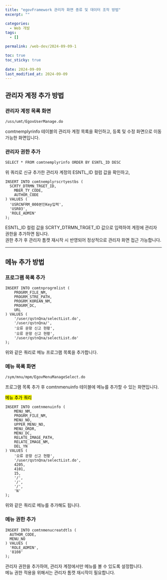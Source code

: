 ```yaml
---
title: "egovFramework 관리자 화면 종류 및 데이터 조작 방법"
excerpt: ""

categories:
  - Web 개발
tags:
  - []

permalink: /web-dev/2024-09-09-1

toc: true
toc_sticky: true
 
date: 2024-09-09
last_modified_at: 2024-09-09
---
```


## 관리자 계정 추가 방법

### 관리자 계정 목록 화면
```
/uss/umt/EgovUserManage.do
```
comtnemplyrinfo 테이블의 관리자 계정 목록을 확인하고, 등록 및 수정 화면으로 이동 가능한 화면입니다.

### 관리자 권한 추가
```
SELECT * FROM comtnemplyrinfo ORDER BY ESNTL_ID DESC
```
위 쿼리로 신규 추가한 관리자 계정의 ESNTL_ID 컬럼 값을 확인하고,
```
INSERT INTO comtnemplyrscrtyestbs (
  SCRTY_DTRMN_TRGET_ID,
	MBER_TY_CODE,
	AUTHOR_CODE
) VALUES (
  'USRCNFRM_000본인Key입력',
  'USR03',
  'ROLE_ADMIN'
);
```
ESNTL_ID 컬럼 값을 SCRTY_DTRMN_TRGET_ID 값으로 입력하여 계정에 관리자 권한을 추가하면 됩니다.  
권한 추가 후 관리자 톰캣 재시작 시 반영되어 정상적으로 관리자 화면 접근 가능합니다.

---

## 메뉴 추가 방법

### 프로그램 목록 추가
```
INSERT INTO comtnprogrmlist (
	PROGRM_FILE_NM,
	PROGRM_STRE_PATH,
	PROGRM_KOREAN_NM,
	PROGRM_DC,
	URL
) VALUES (
	'/user/qstnQna/selectList.do',
	'/user/qstnQna/',
	'오류 문항 신고 현황',
	'오류 문항 신고 현황',
	'/user/qstnQna/selectList.do'
);
```
위와 같은 쿼리로 메뉴 프로그램 목록을 추가합니다.

### 메뉴 목록 화면
```
/sym/mnu/mpm/EgovMenuManageSelect.do
```
프로그램 목록 추가 후 comtnmenuinfo 테이블에 메뉴를 추가할 수 있는 화면입니다.

<mark>메뉴 추가 쿼리</mark>
```
INSERT INTO comtnmenuinfo (
	MENU_NM,
	PROGRM_FILE_NM,
	MENU_NO,
	UPPER_MENU_NO,
	MENU_ORDR,
	MENU_DC,
	RELATE_IMAGE_PATH,
	RELATE_IMAGE_NM,
	DEL_YN
) VALUES (
	'오류 문항 신고 현황',
	'/user/qstnQna/selectList.do',
	4205,
	4101,
	15,
	'/',
	'/',
	'/',
	'N'
);
```
위와 같은 쿼리로 메뉴를 추가해도 됩니다.

### 메뉴 권한 추가
```
INSERT INTO comtnmenucreatdtls (
  AUTHOR_CODE,
  MENU_NO
) VALUES (
  'ROLE_ADMIN',
  '8108'
);
```
관리자 권한을 추가하여, 관리자 계정에서만 메뉴를 볼 수 있도록 설정합니다.  
메뉴 권한 적용을 위해서는 관리자 톰캣 재시작이 필요합니다.
